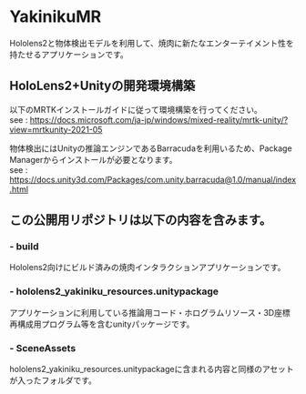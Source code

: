 # YakinikuMR
Hololens2と物体検出モデルを利用して、焼肉に新たなエンターテイメント性を持たせるアプリケーションです。

## HoloLens2+Unityの開発環境構築
以下のMRTKインストールガイドに従って環境構築を行ってください。  
see : https://docs.microsoft.com/ja-jp/windows/mixed-reality/mrtk-unity/?view=mrtkunity-2021-05

物体検出にはUnityの推論エンジンであるBarracudaを利用いるため、Package Managerからインストールが必要となります。  
see : https://docs.unity3d.com/Packages/com.unity.barracuda@1.0/manual/index.html

## この公開用リポジトリは以下の内容を含みます。
### - build 
Hololens2向けにビルド済みの焼肉インタラクションアプリケーションです。

### - hololens2_yakiniku_resources.unitypackage
アプリケーションに利用している推論用コード・ホログラムリソース・3D座標再構成用プログラム等を含むunityパッケージです。

### - SceneAssets
hololens2_yakiniku_resources.unitypackageに含まれる内容と同様のアセットが入ったフォルダです。
